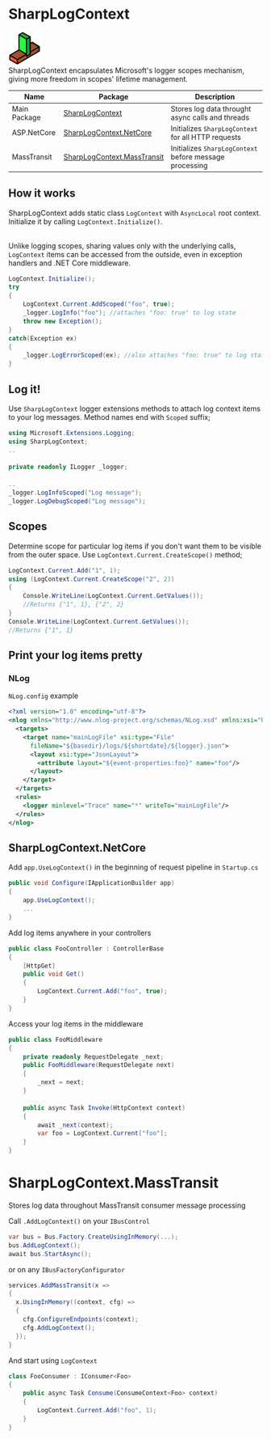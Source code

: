 # SharpLogContext
![SharpLogContext Icon][SharpLogContext.icon]
</br>
SharpLogContext encapsulates Microsoft's logger scopes mechanism, giving more freedom in scopes' lifetime management.

| Name | Package | Description |
| ------------ | ----------- | ----------- |
| Main Package | [SharpLogContext][SharpLogContext.nuget] | Stores log data throught async calls and threads |
| ASP.NetCore | [SharpLogContext.NetCore][SharpLogContext.NetCore.nuget] | Initializes `SharpLogContext` for all HTTP requests |
| MassTransit | [SharpLogContext.MassTransit][SharpLogContext.MassTransit.nuget] | Initializes `SharpLogContext` before message processing |


## How it works

SharpLogContext adds static class `LogContext` with `AsyncLocal` root context.<br/>Initialize it by calling `LogContext.Initialize()`.<br/><br/>

Unlike logging scopes, sharing values only with the underlying calls, `LogContext` items can be accessed from the outside, even in exception handlers and .NET Core middleware.
```csharp
LogContext.Initialize();
try
{
    LogContext.Current.AddScoped("foo", true);
    _logger.LogInfo("foo"); //attaches "foo: true" to log state
    throw new Exception();
}
catch(Exception ex)
{
    _logger.LogErrorScoped(ex); //also attaches "foo: true" to log state
}
```

## Log it!
Use `SharpLogContext` logger extensions methods to attach log context items to your log messages.
Method names end with `Scoped` suffix;
```csharp
using Microsoft.Extensions.Logging;
using SharpLogContext;
..

private readonly ILogger _logger;

..
_logger.LogInfoScoped("Log message");
_logger.LogDebugScoped("Log message");
```

## Scopes
Determine scope for particular log items if you don't want them to be visible from the outer space.
Use `LogContext.Current.CreateScope()` method;

```csharp
LogContext.Current.Add("1", 1);
using (LogContext.Current.CreateScope("2", 2))
{
    Console.WriteLine(LogContext.Current.GetValues());
    //Returns {"1", 1}, {"2", 2}
}
Console.WriteLine(LogContext.Current.GetValues());
//Returns {"1", 1}
```

## Print your log items pretty 
### NLog
`NLog.config` example
```xml
<?xml version="1.0" encoding="utf-8"?>
<nlog xmlns="http://www.nlog-project.org/schemas/NLog.xsd" xmlns:xsi="http://www.w3.org/2001/XMLSchema-instance">
  <targets>
    <target name="mainLogFile" xsi:type="File"
      fileName="${basedir}/logs/${shortdate}/${logger}.json">
      <layout xsi:type="JsonLayout">
        <attribute layout="${event-properties:foo}" name="foo"/>
      </layout>
    </target>
  </targets>
  <rules>
    <logger minlevel="Trace" name="*" writeTo="mainLogFile"/>
  </rules>
</nlog>
```
## SharpLogContext.NetCore

Add `app.UseLogContext()` in the beginning of request pipeline in `Startup.cs`
```csharp
public void Configure(IApplicationBuilder app)
{
    app.UseLogContext();
    ...
}
```

Add log items anywhere in your controllers

```csharp
public class FooController : ControllerBase
{
    [HttpGet]
    public void Get()
    {
        LogContext.Current.Add("foo", true);
    }
}
```

Access your log items in the middleware
```csharp
public class FooMiddleware
{
    private readonly RequestDelegate _next;
    public FooMiddleware(RequestDelegate next)
    {
        _next = next;
    }

    public async Task Invoke(HttpContext context)
    {
        await _next(context);
        var foo = LogContext.Current["foo"];
    }
}
```

# SharpLogContext.MassTransit
Stores log data throughout MassTransit consumer message processing

Call `.AddLogContext()` on your `IBusControl`

```csharp
var bus = Bus.Factory.CreateUsingInMemory(...);
bus.AddLogContext();
await bus.StartAsync();
```
or on any `IBusFactoryConfigurator`
```csharp
services.AddMassTransit(x =>
{
  x.UsingInMemory((context, cfg) =>
  {
    cfg.ConfigureEndpoints(context);
    cfg.AddLogContext();
  });
}
```

And start using `LogContext`
```csharp
class FooConsumer : IConsumer<Foo>
{
    public async Task Consume(ConsumeContext<Foo> context)
    {
        LogContext.Current.Add("foo", 1);
    }
}
```

[SharpLogContext.icon]: icon_small.png "SharpLogContext Icon"
[SharpLogContext.nuget]: https://www.nuget.org/packages/SharpLogContext
[SharpLogContext.NetCore.nuget]: https://www.nuget.org/packages/SharpLogContext.NetCore
[SharpLogContext.MassTransit.nuget]: https://www.nuget.org/packages/SharpLogContext.MassTransit